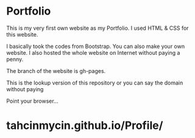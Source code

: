 # Portfolio

This is my very first own website as my Portfolio.
I used HTML & CSS for this website.

I basically took the codes from Bootstrap.
You can also make your own website.
I also hosted the whole website on Internet 
without paying a penny.

The branch of the website is gh-pages.

This is the lookup version of this repository
or you can say the domain without paying

Point your browser...

# tahcinmycin.github.io/Profile/
